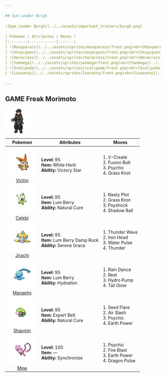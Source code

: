 ```yaml
---

## Gym Leader Burgh

![Gym Leader Burgh](../../assets/important_trainers/burgh.png)

| Pokemon | Attributes | Moves |
|:-------:|------------|-------|
| ![Masquerain](../../assets/sprites/masquerain/front.png)<br>[Masquerain](../../pokemon/masquerain.md/) |**Level:** 28<br>**Item:** -<br>**Ability:** Levitate | 1. Scald<br>2. Silver Wind<br>3. Stun Spore<br>4. Icy Wind |
| ![Vespiquen](../../assets/sprites/vespiquen/front.png)<br>[Vespiquen](../../pokemon/vespiquen.md/) |**Level:** 28<br>**Item:** -<br>**Ability:** Intimidate | 1. Acrobatics<br>2. Toxic<br>3. Heal Order<br>4. U-turn |
| ![Heracross](../../assets/sprites/heracross/front.png)<br>[Heracross](../../pokemon/heracross.md/) |**Level:** 28<br>**Item:** Flame Orb<br>**Ability:** Guts | 1. Brick Break<br>2. Aerial Ace<br>3. Bug Bite<br>4. Night Slash |
| ![Yanmega](../../assets/sprites/yanmega/front.png)<br>[Yanmega](../../pokemon/yanmega.md/) |**Level:** 28<br>**Item:** -<br>**Ability:** Speed Boost | 1. Protect<br>2. U-turn<br>3. Air Slash<br>4. Signal Beam |
| ![Scolipede](../../assets/sprites/scolipede/front.png)<br>[Scolipede](../../pokemon/scolipede.md/) |**Level:** 30<br>**Item:** Sitrus Berry<br>**Ability:** Poison Touch | 1. Toxic<br>2. Rock Climb<br>3. Megahorn<br>4. Rock Slide |
| ![Leavanny](../../assets/sprites/leavanny/front.png)<br>[Leavanny](../../pokemon/leavanny.md/) |**Level:** 30<br>**Item:** Sitrus Berry<br>**Ability:** Swarm | 1. Protect<br>2. Leaf Blade<br>3. X-Scissor<br>4. Grass Whistle |

---
```


## GAME Freak Morimoto

![GAME Freak Morimoto](../../assets/important_trainers/morimoto.png)

| Pokemon | Attributes | Moves |
|:-------:|------------|-------|
| ![Victini](../../assets/sprites/victini/front.png)<br>[Victini](../../pokemon/victini.md/) |**Level:** 95<br>**Item:** White Herb<br>**Ability:** Victory Star | 1. V-Create<br>2. Fusion Bolt<br>3. Psychic<br>4. Grass Knot |
| ![Celebi](../../assets/sprites/celebi/front.png)<br>[Celebi](../../pokemon/celebi.md/) |**Level:** 95<br>**Item:** Lum Berry<br>**Ability:** Natural Cure | 1. Nasty Plot<br>2. Grass Knot<br>3. Psyshock<br>4. Shadow Ball |
| ![Jirachi](../../assets/sprites/jirachi/front.png)<br>[Jirachi](../../pokemon/jirachi.md/) |**Level:** 95<br>**Item:** Lum Berry Damp Rock<br>**Ability:** Serene Grace | 1. Thunder Wave<br>2. Iron Head<br>3. Water Pulse<br>4. Thunder |
| ![Manaphy](../../assets/sprites/manaphy/front.png)<br>[Manaphy](../../pokemon/manaphy.md/) |**Level:** 95<br>**Item:** Lum Berry<br>**Ability:** Hydration | 1. Rain Dance<br>2. Rest<br>3. Hydro Pump<br>4. Tail Glow |
| ![Shaymin](../../assets/sprites/shaymin-land/front.png)<br>[Shaymin](../../pokemon/shaymin-land.md/) |**Level:** 95<br>**Item:** Expert Belt<br>**Ability:** Natural Cure | 1. Seed Flare<br>2. Air Slash<br>3. Psychic<br>4. Earth Power |
| ![Mew](../../assets/sprites/mew/front.png)<br>[Mew](../../pokemon/mew.md/) |**Level:** 100<br>**Item:** —<br>**Ability:** Synchronize | 1. Psychic<br>2. Fire Blast<br>3. Earth Power<br>4. Dragon Pulse |

